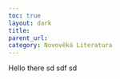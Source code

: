 ```yaml
---
toc: true
layout: dark
title:  
parent_url:  
category: Novověká Literatura 
---
```


Hello there
sd
sdf
sd
